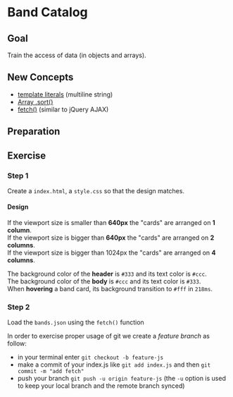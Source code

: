 # Band Catalog

## Goal

Train the access of data (in objects and arrays).

## New Concepts

- [template literals](http://devdocs.io/javascript/template_literals) (multiline string)
- [Array .sort()](http://devdocs.io/javascript/global_objects/array/sort)
- [fetch()](http://devdocs.io/dom/windoworworkerglobalscope/fetch) (similar to jQuery AJAX)

## Preparation

## Exercise

### Step 1

Create a `index.html`, a `style.css` so that the design matches.

#### Design

If the viewport size is smaller than __640px__ the "cards" are
arranged on __1 column__.  
If the viewport size is bigger than __640px__ the "cards" are
arranged on __2 columns__.  
If the viewport size is bigger than 1024px the "cards" are
arranged on __4 columns__.  

The background color of the __header__ is `#333` and its text color is `#ccc`.  
The background color of the __body__ is `#ccc` and its text color is `#333`.  
When __hovering__ a band card, its background transition to `#fff` in `218ms`.

### Step 2

Load the `bands.json` using the `fetch()` function 

In order to exercise proper usage of git we create a _feature branch_ as follow:

- in your terminal enter `git checkout -b feature-js`
- make a commit of your index.js like `git add index.js` and then `git commit -m "add fetch"`
- push your branch `git push -u origin feature-js` (the `-u` option is used to keep your local branch and the remote branch synced)
